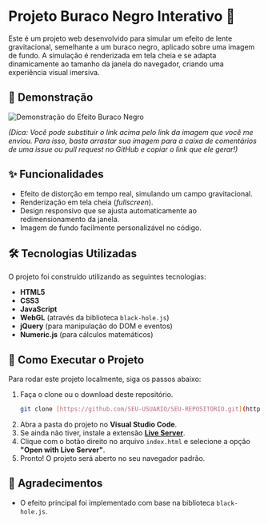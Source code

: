 # Projeto Buraco Negro Interativo 🌌

Este é um projeto web desenvolvido para simular um efeito de lente gravitacional, semelhante a um buraco negro, aplicado sobre uma imagem de fundo. A simulação é renderizada em tela cheia e se adapta dinamicamente ao tamanho da janela do navegador, criando uma experiência visual imersiva.

## 📸 Demonstração

![Demonstração do Efeito Buraco Negro](https://i.imgur.com/nL2tU62.jpeg)

*(Dica: Você pode substituir o link acima pelo link da imagem que você me enviou. Para isso, basta arrastar sua imagem para a caixa de comentários de uma issue ou pull request no GitHub e copiar o link que ele gerar!)*

## ✨ Funcionalidades

* Efeito de distorção em tempo real, simulando um campo gravitacional.
* Renderização em tela cheia (*fullscreen*).
* Design responsivo que se ajusta automaticamente ao redimensionamento da janela.
* Imagem de fundo facilmente personalizável no código.

## 🛠️ Tecnologias Utilizadas

O projeto foi construído utilizando as seguintes tecnologias:

* **HTML5**
* **CSS3**
* **JavaScript**
* **WebGL** (através da biblioteca `black-hole.js`)
* **jQuery** (para manipulação do DOM e eventos)
* **Numeric.js** (para cálculos matemáticos)

## 🚀 Como Executar o Projeto

Para rodar este projeto localmente, siga os passos abaixo:

1.  Faça o clone ou o download deste repositório.
    ```bash
    git clone [https://github.com/SEU-USUARIO/SEU-REPOSITORIO.git](https://github.com/SEU-USUARIO/SEU-REPOSITORIO.git)
    ```
2.  Abra a pasta do projeto no **Visual Studio Code**.
3.  Se ainda não tiver, instale a extensão **[Live Server](https://marketplace.visualstudio.com/items?itemName=ritwickdey.LiveServer)**.
4.  Clique com o botão direito no arquivo `index.html` e selecione a opção **"Open with Live Server"**.
5.  Pronto! O projeto será aberto no seu navegador padrão.

## 🤝 Agradecimentos

* O efeito principal foi implementado com base na biblioteca `black-hole.js`.

